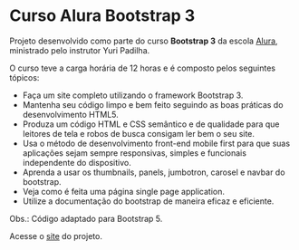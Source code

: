# Curso Alura Bootstrap 3

<p>Projeto desenvolvido como parte do curso <b>Bootstrap 3</b> da escola <a href="https://www.alura.com.br/">Alura</a>, ministrado pelo instrutor Yuri Padilha.</p>
<p>O curso teve a carga horária de 12 horas e é composto pelos seguintes tópicos:</p>
<ul>
<li>Faça um site completo utilizando o framework Bootstrap 3.</li>
<li>Mantenha seu código limpo e bem feito seguindo as boas práticas do desenvolvimento HTML5.</li>
<li>Produza um código HTML e CSS semântico e de qualidade para que leitores de tela e robos de busca consigam ler bem o seu site.</li>
<li>Usa o método de desenvolvimento front-end mobile first para que suas aplicações sejam sempre responsivas, simples e funcionais independente do dispositivo.</li>
<li>Aprenda a usar os thumbnails, panels, jumbotron, carosel e navbar do bootstrap.</li>
<li>Veja como é feita uma página single page application.</li>
<li>Utilize a documentação do bootstrap de maneira eficaz e eficiente.</li>
</ul>
<p>Obs.: Código adaptado para Bootstrap 5.</p>
<p>Acesse o <a href="https://mardemor.github.io/alura-bootstrap3" target="_blank">site</a> do projeto.<p>
 
